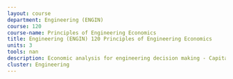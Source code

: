 ```yaml
---
layout: course 
department: Engineering (ENGIN)
course: 120
course-name: Principles of Engineering Economics
title: Engineering (ENGIN) 120 Principles of Engineering Economics
units: 3
tools: nan
description: Economic analysis for engineering decision making - Capital flows, effect of time and interest rate. Different methods of evaluation of alternatives. Minimum-cost life and replacement analysis. Depreciation and taxes. Uncertainty; preference under risk; decision analysis. Capital sources and their effects. Economic studies.
cluster: Engineering
---
```

